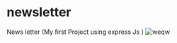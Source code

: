 # newsletter
News letter (My first Project using express Js )
![weqw](https://user-images.githubusercontent.com/81632171/151233957-b8654328-b34a-46a7-b04f-03ff20780d39.png)
